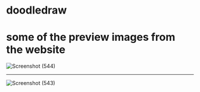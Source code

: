 # doodledraw

# some of the preview images from the website
![Screenshot (544)](https://user-images.githubusercontent.com/62739618/130173303-78748ac9-3d04-48c7-96ff-61935206479f.png)
**************************************************************************************************************************
![Screenshot (543)](https://user-images.githubusercontent.com/62739618/130173326-7292b5d7-1d74-4d53-968b-d1d16d26d4c3.png)
